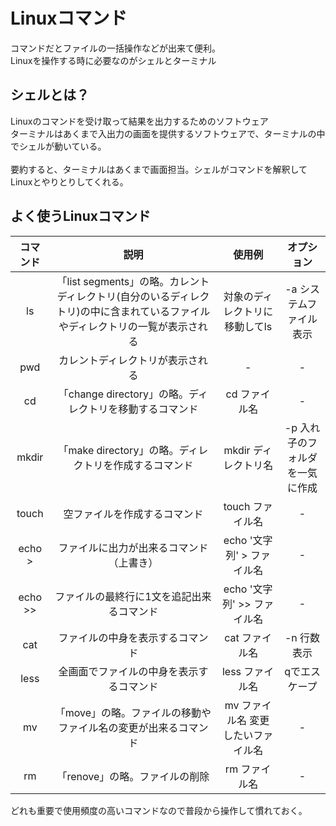 # Linuxコマンド
コマンドだとファイルの一括操作などが出来て便利。<br>
Linuxを操作する時に必要なのがシェルとターミナル

## シェルとは？
Linuxのコマンドを受け取って結果を出力するためのソフトウェア<br>
ターミナルはあくまで入出力の画面を提供するソフトウェアで、ターミナルの中でシェルが動いている。<br>
<br>
要約すると、ターミナルはあくまで画面担当。シェルがコマンドを解釈してLinuxとやりとりしてくれる。

## よく使うLinuxコマンド
|コマンド|説明|使用例|オプション|
|:--:|:--:|:--:|:--:|
|ls|「list segments」の略。カレントディレクトリ(自分のいるディレクトリ)の中に含まれているファイルやディレクトリの一覧が表示される|対象のディレクトリに移動してls|-a システムファイル表示
|pwd|カレントディレクトリが表示される|-|-|
|cd|「change directory」の略。ディレクトリを移動するコマンド|cd ファイル名|-|
|mkdir|「make directory」の略。ディレクトリを作成するコマンド|mkdir ディレクトリ名|-p 入れ子のフォルダを一気に作成|
|touch|空ファイルを作成するコマンド|touch ファイル名|-|
|echo \>|ファイルに出力が出来るコマンド（上書き）|echo '文字列' > ファイル名|-|
|echo >>|ファイルの最終行に1文を追記出来るコマンド|echo '文字列' >> ファイル名|-|
|cat|ファイルの中身を表示するコマンド|cat ファイル名|-n 行数表示|
|less|全画面でファイルの中身を表示するコマンド|less ファイル名|qでエスケープ|
|mv|「move」の略。ファイルの移動やファイル名の変更が出来るコマンド|mv ファイル名 変更したいファイル名|-|
|rm|「renove」の略。ファイルの削除|rm ファイル名|-|

どれも重要で使用頻度の高いコマンドなので普段から操作して慣れておく。
